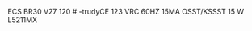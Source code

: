  ECS BR30 V27 120                                                                                                       # -trudyCE
 123 VRC 60HZ 15MA                                                                                                                     OSST/KSSST
 15 W L5211MX
